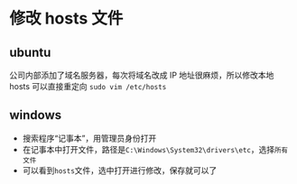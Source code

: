 # 修改 hosts 文件

## ubuntu

公司内部添加了域名服务器，每次将域名改成 IP 地址很麻烦，所以修改本地 hosts 可以直接重定向
`sudo vim /etc/hosts`

## windows

- 搜索程序“记事本”，用管理员身份打开
- 在记事本中打开文件，路径是`C:\Windows\System32\drivers\etc`，选择`所有文件`
- 可以看到`hosts`文件，选中打开进行修改，保存就可以了
